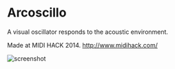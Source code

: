 Arcoscillo
==========
A visual oscillator responds to the acoustic environment.

Made at MIDI HACK 2014. http://www.midihack.com/

![screenshot](https://raw.githubusercontent.com/karlerikjonatan/arcoscillo/master/screenshot.png)

